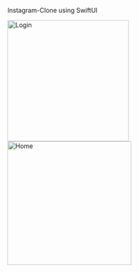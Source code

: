 Instagram-Clone using SwiftUI

<img width="272" alt="Login" src="https://github.com/user-attachments/assets/ece14f84-f5c7-4690-8900-3b755e612566">
<img width="278" alt="Home" src="https://github.com/user-attachments/assets/54f3a6e1-815c-436d-9d5a-6c7cc781159b">
